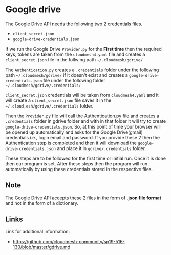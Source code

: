 # Google drive

The Google Drive API needs the following two 2 credentials files. 
* `client_secret.json` 
* `google-drive-credentials.json`  

If we run the Google Drive `Provider.py` for the **First time** then the required keys, tokens are taken from the `cloudmesh4.yaml` file and creates a `client_secret.json` file in the follwing path `~/.cloudmesh/gdrive/`

The `Authentication.py` creates a `.credentials` folder under the following path `~/.cloudmesh/gdrive/` if it doesn't exist and creates a `google-drive-credentials.json` file under the following folder `~/.cloudmesh/gdrive/.credentials/`

`client_secret.json` credentials will be taken from `cloudmesh4.yaml` and it will
create a `client_secret.json` file saves it in the `~/.cloud,esh/gdrive/.credentials` folder.

Then the `Provider.py` file will call the Authentication.py file and creates a
`.credentials` folder in gdrive folder and with in that folder it will
try to create `google-drive-credentials.json`. So, at this point of time your
browser will be opened up automatically and asks for the Google Drive(gmail)
credentials i.e., login email and  password. If you provide these 2 then
the Authentication step is completed and then it will download the 
`google-drive-credentials.json` and place it in `gdrive/.credentials` folder. 
 
These steps are to be followed for the first time or initial run. Once it is
done then our program is set. After these steps then the program will run
automatically by using these credentials stored in the respective files.

## Note

The Google Drive API accepts these 2 files in the form of **.json file format**
and not in the form of a dictionary.

## Links

Link for additional information:

* <https://github.com/cloudmesh-community/sp19-516-130/blob/master/gdrive.md>
